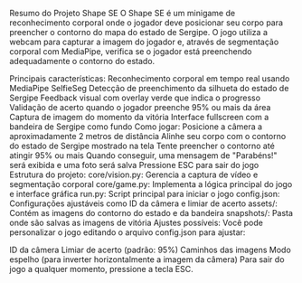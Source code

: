 Resumo do Projeto Shape SE
O Shape SE é um minigame de reconhecimento corporal onde o jogador deve posicionar seu corpo para preencher o contorno do mapa do estado de Sergipe. O jogo utiliza a webcam para capturar a imagem do jogador e, através de segmentação corporal com MediaPipe, verifica se o jogador está preenchendo adequadamente o contorno do estado.

Principais características:
Reconhecimento corporal em tempo real usando MediaPipe SelfieSeg
Detecção de preenchimento da silhueta do estado de Sergipe
Feedback visual com overlay verde que indica o progresso
Validação de acerto quando o jogador preenche 95% ou mais da área
Captura de imagem do momento da vitória
Interface fullscreen com a bandeira de Sergipe como fundo
Como jogar:
Posicione a câmera a aproximadamente 2 metros de distância
Alinhe seu corpo com o contorno do estado de Sergipe mostrado na tela
Tente preencher o contorno até atingir 95% ou mais
Quando conseguir, uma mensagem de "Parabéns!" será exibida e uma foto será salva
Pressione ESC para sair do jogo
Estrutura do projeto:
core/vision.py: Gerencia a captura de vídeo e segmentação corporal
core/game.py: Implementa a lógica principal do jogo e interface gráfica
run.py: Script principal para iniciar o jogo
config.json: Configurações ajustáveis como ID da câmera e limiar de acerto
assets/: Contém as imagens do contorno do estado e da bandeira
snapshots/: Pasta onde são salvas as imagens de vitória
Ajustes possíveis:
Você pode personalizar o jogo editando o arquivo config.json para ajustar:

ID da câmera
Limiar de acerto (padrão: 95%)
Caminhos das imagens
Modo espelho (para inverter horizontalmente a imagem da câmera)
Para sair do jogo a qualquer momento, pressione a tecla ESC.
